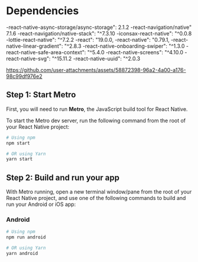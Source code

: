 # Dependencies
-react-native-async-storage/async-storage": 2.1.2
-react-navigation/native" 7.1.6
-react-navigation/native-stack": "^7.3.10
-iconsax-react-native": "^0.0.8
-lottie-react-native": "^7.2.2
-react": "19.0.0,
-react-native": "0.79.1,
-react-native-linear-gradient": "^2.8.3
-react-native-onboarding-swiper": "^1.3.0
-react-native-safe-area-context": "^5.4.0
-react-native-screens": "^4.10.0
-react-native-svg": "^15.11.2
-react-native-uuid": "^2.0.3
  


https://github.com/user-attachments/assets/58872398-96a2-4a00-a176-98c99df976e2

  



## Step 1: Start Metro

First, you will need to run **Metro**, the JavaScript build tool for React Native.

To start the Metro dev server, run the following command from the root of your React Native project:

```sh
# Using npm
npm start

# OR using Yarn
yarn start
```

## Step 2: Build and run your app

With Metro running, open a new terminal window/pane from the root of your React Native project, and use one of the following commands to build and run your Android or iOS app:

### Android

```sh
# Using npm
npm run android

# OR using Yarn
yarn android







